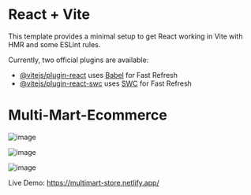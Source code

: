 # React + Vite

This template provides a minimal setup to get React working in Vite with HMR and some ESLint rules.

Currently, two official plugins are available:

- [@vitejs/plugin-react](https://github.com/vitejs/vite-plugin-react/blob/main/packages/plugin-react/README.md) uses [Babel](https://babeljs.io/) for Fast Refresh
- [@vitejs/plugin-react-swc](https://github.com/vitejs/vite-plugin-react-swc) uses [SWC](https://swc.rs/) for Fast Refresh
# Multi-Mart-Ecommerce

![image](https://github.com/mdrony5134/Multi-Mart-Ecommerce/assets/98208421/e1a94aa0-9f31-4808-891e-7f51e65aaab3)

![image](https://github.com/mdrony5134/Multi-Mart-Ecommerce/assets/98208421/5ca8fc13-de0d-47f5-afa8-19b2b698142f)

![image](https://github.com/mdrony5134/Multi-Mart-Ecommerce/assets/98208421/a7fbb6c5-4bad-4b74-9bdb-1161575f9c77)

Live Demo: https://multimart-store.netlify.app/
